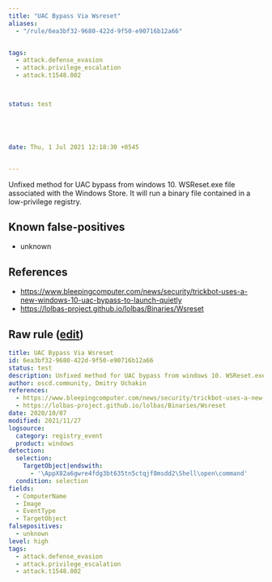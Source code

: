 ```yaml
---
title: "UAC Bypass Via Wsreset"
aliases:
  - "/rule/6ea3bf32-9680-422d-9f50-e90716b12a66"


tags:
  - attack.defense_evasion
  - attack.privilege_escalation
  - attack.t1548.002



status: test





date: Thu, 1 Jul 2021 12:18:30 +0545


---
```


Unfixed method for UAC bypass from windows 10. WSReset.exe file associated with the Windows Store. It will run a binary file contained in a low-privilege registry.

<!--more-->


## Known false-positives

* unknown



## References

* https://www.bleepingcomputer.com/news/security/trickbot-uses-a-new-windows-10-uac-bypass-to-launch-quietly
* https://lolbas-project.github.io/lolbas/Binaries/Wsreset


## Raw rule ([edit](https://github.com/SigmaHQ/sigma/edit/master/rules/windows/registry_event/registry_event_bypass_via_wsreset.yml))
```yaml
title: UAC Bypass Via Wsreset
id: 6ea3bf32-9680-422d-9f50-e90716b12a66
status: test
description: Unfixed method for UAC bypass from windows 10. WSReset.exe file associated with the Windows Store. It will run a binary file contained in a low-privilege registry.
author: oscd.community, Dmitry Uchakin
references:
  - https://www.bleepingcomputer.com/news/security/trickbot-uses-a-new-windows-10-uac-bypass-to-launch-quietly
  - https://lolbas-project.github.io/lolbas/Binaries/Wsreset
date: 2020/10/07
modified: 2021/11/27
logsource:
  category: registry_event
  product: windows
detection:
  selection:
    TargetObject|endswith:
      - '\AppX82a6gwre4fdg3bt635tn5ctqjf8msdd2\Shell\open\command'
  condition: selection
fields:
  - ComputerName
  - Image
  - EventType
  - TargetObject
falsepositives:
  - unknown
level: high
tags:
  - attack.defense_evasion
  - attack.privilege_escalation
  - attack.t1548.002

```
